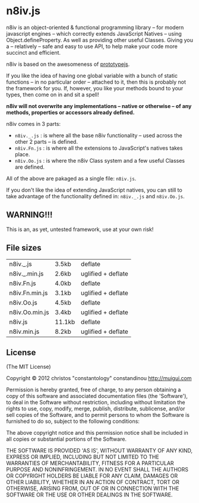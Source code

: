 # n8iv.js

n8iv is an object-oriented & functional programming library – for modern javascript engines – which correctly extends JavaScript Natives – using Object.defineProperty. As well as providing other useful Classes. Giving you a – relatively – safe and easy to use API, to help make your code more succinct and efficient.

n8iv is based on the awesomeness of [prototypejs](https://github.com/savetheclocktower/prototype).

If you like the idea of having one global variable with a bunch of static functions – in no particular order – attached to it, then this is probably not the framework for you. If, however, you like your methods bound to your types, then come on in and sit a spell!

**n8iv will not overwrite any implementations – native or otherwise – of any methods, properties or accessors already defined.**

n8iv comes in 3 parts:

- `n8iv._.js`  : is where all the base n8iv functionality – used across the other 2 parts – is defined.
- `n8iv.Fn.js` : is where all the extensions to JavaScript's natives takes place.
- `n8iv.Oo.js` : is where the n8iv Class system and a few useful Classes are defined.

All of the above are pakaged as a single file: `n8iv.js`.

If you don't like the idea of extending JavaScript natives, you can still to take advantage of the functionality defined in: `n8iv._.js` and `n8iv.Oo.js`.

## WARNING!!!

This is an, as yet, untested framework, use at your own risk!

## File sizes

<table border="0" cellpadding="0" cellspacing="0" width="100%">
	<tbody>
		<tr><td style="width : 80px ;">n8iv._.js</td><td style="width : 48px ;">3.5kb</td><td>deflate</td>
		<tr><td>n8iv._.min.js</td><td>2.6kb</td><td>uglified + deflate</td>
		<tr><td>n8iv.Fn.js</td><td>4.0kb</td><td>deflate</td>
		<tr><td>n8iv.Fn.min.js</td><td>3.1kb</td><td>uglified + deflate</td>
		<tr><td>n8iv.Oo.js</td><td>4.5kb</td><td>deflate</td>
		<tr><td>n8iv.Oo.min.js</td><td>3.4kb</td><td>uglified + deflate</td>
		<tr><td>n8iv.js</td><td>11.1kb</td><td>deflate</td>
		<tr><td>n8iv.min.js</td><td>8.2kb</td><td>uglified + deflate</td>
	</tbody>
</table>

## License

(The MIT License)

Copyright &copy; 2012 christos "constantology" constandinou http://muigui.com

Permission is hereby granted, free of charge, to any person obtaining a copy of this software and associated documentation files (the 'Software'), to deal in the Software without restriction, including without limitation the rights to use, copy, modify, merge, publish, distribute, sublicense, and/or sell copies of the Software, and to permit persons to whom the Software is furnished to do so, subject to the following conditions:

The above copyright notice and this permission notice shall be included in all copies or substantial portions of the Software.

THE SOFTWARE IS PROVIDED 'AS IS', WITHOUT WARRANTY OF ANY KIND, EXPRESS OR IMPLIED, INCLUDING BUT NOT LIMITED TO THE WARRANTIES OF MERCHANTABILITY, FITNESS FOR A PARTICULAR PURPOSE AND NONINFRINGEMENT. IN NO EVENT SHALL THE AUTHORS OR COPYRIGHT HOLDERS BE LIABLE FOR ANY CLAIM, DAMAGES OR OTHER LIABILITY, WHETHER IN AN ACTION OF CONTRACT, TORT OR OTHERWISE, ARISING FROM, OUT OF OR IN CONNECTION WITH THE SOFTWARE OR THE USE OR OTHER DEALINGS IN THE SOFTWARE.
